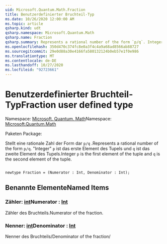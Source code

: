 ```yaml
---
uid: Microsoft.Quantum.Math.Fraction
title: Benutzerdefinierter Bruchteil-Typ
ms.date: 10/26/2020 12:00:00 AM
ms.topic: article
qsharp.kind: udt
qsharp.namespace: Microsoft.Quantum.Math
qsharp.name: Fraction
qsharp.summary: Represents a rational number of the form `p/q`. Integer `p` is the first element of the tuple and `q` is the second element of the tuple.
ms.openlocfilehash: 350d470c374fc8e0a3f4c4a9a68ad8566ab88727
ms.sourcegitcommit: 29e0d88a30e4166fa580132124b0eb57e1f0e986
ms.translationtype: MT
ms.contentlocale: de-DE
ms.lasthandoff: 10/27/2020
ms.locfileid: "92723661"
---
```

# <a name="fraction-user-defined-type"></a><span data-ttu-id="fbf22-102">Benutzerdefinierter Bruchteil-Typ</span><span class="sxs-lookup"><span data-stu-id="fbf22-102">Fraction user defined type</span></span>

<span data-ttu-id="fbf22-103">Namespace: [Microsoft. Quantum. Math](xref:Microsoft.Quantum.Math)</span><span class="sxs-lookup"><span data-stu-id="fbf22-103">Namespace: [Microsoft.Quantum.Math](xref:Microsoft.Quantum.Math)</span></span>

<span data-ttu-id="fbf22-104">Paketen [](https://nuget.org/packages/)</span><span class="sxs-lookup"><span data-stu-id="fbf22-104">Package: [](https://nuget.org/packages/)</span></span>


<span data-ttu-id="fbf22-105">Stellt eine rationale Zahl der Form dar `p/q` .</span><span class="sxs-lookup"><span data-stu-id="fbf22-105">Represents a rational number of the form `p/q`.</span></span> <span data-ttu-id="fbf22-106">"Integer" `p` ist das erste Element des Tupels und `q` ist das zweite Element des Tupels.</span><span class="sxs-lookup"><span data-stu-id="fbf22-106">Integer `p` is the first element of the tuple and `q` is the second element of the tuple.</span></span>

```qsharp

newtype Fraction = (Numerator : Int, Denominator : Int);
```



## <a name="named-items"></a><span data-ttu-id="fbf22-107">Benannte Elemente</span><span class="sxs-lookup"><span data-stu-id="fbf22-107">Named Items</span></span>

### <a name="numerator--int"></a><span data-ttu-id="fbf22-108">Zähler: [int](xref:microsoft.quantum.lang-ref.int)</span><span class="sxs-lookup"><span data-stu-id="fbf22-108">Numerator : [Int](xref:microsoft.quantum.lang-ref.int)</span></span>

<span data-ttu-id="fbf22-109">Zähler des Bruchteils.</span><span class="sxs-lookup"><span data-stu-id="fbf22-109">Numerator of the fraction.</span></span>
### <a name="denominator--int"></a><span data-ttu-id="fbf22-110">Nenner: [int](xref:microsoft.quantum.lang-ref.int)</span><span class="sxs-lookup"><span data-stu-id="fbf22-110">Denominator : [Int](xref:microsoft.quantum.lang-ref.int)</span></span>

<span data-ttu-id="fbf22-111">Nenner des Bruchteils/</span><span class="sxs-lookup"><span data-stu-id="fbf22-111">Denominator of the fraction/</span></span>